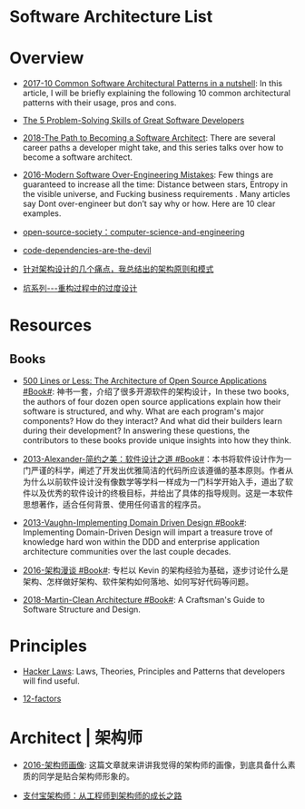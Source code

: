# Software Architecture List

# Overview

- [2017-10 Common Software Architectural Patterns in a nutshell](https://parg.co/bD3): In this article, I will be briefly explaining the following 10 common architectural patterns with their usage, pros and cons.

- [The 5 Problem-Solving Skills of Great Software Developers](https://www.coderhood.com/5-problem-solving-skills-great-software-developers/)

- [2018-The Path to Becoming a Software Architect](https://parg.co/Uv2): There are several career paths a developer might take, and this series talks over how to become a software architect.

* [2016-Modern Software Over-Engineering Mistakes](https://parg.co/bih): Few things are guaranteed to increase all the time: Distance between stars, Entropy in the visible universe, and Fucking business requirements . Many articles say Dont over-engineer but don’t say why or how. Here are 10 clear examples.

- [open-source-society：computer-science-and-engineering](https://github.com/open-source-society/computer-science-and-engineering#introduction)

- [code-dependencies-are-the-devil](https://medium.freecodecamp.com/code-dependencies-are-the-devil-35ed28b556d?source=reading_list---------1-2)

- [针对架构设计的几个痛点，我总结出的架构原则和模式](http://www.infoq.com/cn/articles/several-pain-points-architecture-design)

- [坑系列---重构过程中的过度设计](http://mp.weixin.qq.com/s?__biz=MjM5ODczNTkwMA==&mid=2650107080&idx=1&sn=527e1f3f9b048127d1114f9272ddd927#rd)

# Resources

## Books

- [500 Lines or Less: The Architecture of Open Source Applications #Book#](http://aosabook.org/en/index.html): 神书一套，介绍了很多开源软件的架构设计，In these two books, the authors of four dozen open source applications explain how their software is structured, and why. What are each program's major components? How do they interact? And what did their builders learn during their development? In answering these questions, the contributors to these books provide unique insights into how they think.

- [2013-Alexander-简约之美：软件设计之道 #Book#](https://github.com/wx-chevalier/Awesome-CS-Books-Warehouse)：本书将软件设计作为一门严谨的科学，阐述了开发出优雅简洁的代码所应该遵循的基本原则。作者从为什么以前软件设计没有像数学等学科一样成为一门科学开始入手，道出了软件以及优秀的软件设计的终极目标，并给出了具体的指导规则。这是一本软件思想著作，适合任何背景、使用任何语言的程序员。

- [2013-Vaughn-Implementing Domain Driven Design #Book#](https://www.amazon.com/Implementing-Domain-Driven-Design-Vaughn-Vernon/dp/0321834577): Implementing Domain-Driven Design will impart a treasure trove of knowledge hard won within the DDD and enterprise application architecture communities over the last couple decades.

* [2016-架构漫谈 #Book#](https://www.amazon.cn/dp/B01B60Z9WG): 专栏以 Kevin 的架构经验为基础，逐步讨论什么是架构、怎样做好架构、软件架构如何落地、如何写好代码等问题。

- [2018-Martin-Clean Architecture #Book#](http://putregai.com/sbooks/clean_arch.pdf): A Craftsman's Guide to Software Structure and Design.

# Principles

- [Hacker Laws](https://github.com/dwmkerr/hacker-laws): Laws, Theories, Principles and Patterns that developers will find useful.

- [12-factors](http://12factor.net/zh_cn/)

# Architect | 架构师

- [2016-架构师画像](https://parg.co/M8y): 这篇文章就来讲讲我觉得的架构师的画像，到底具备什么素质的同学是贴合架构师形象的。

- [支付宝架构师：从工程师到架构师的成长之路](http://www.scalerstalk.com/838-architect)
